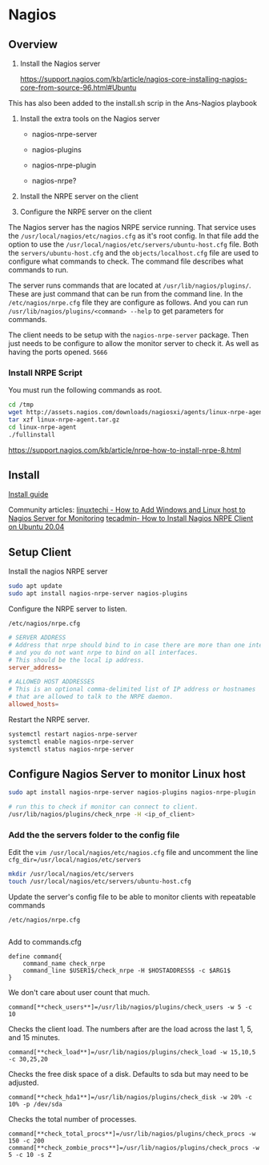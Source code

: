 # Nagios

## Overview

1. Install the Nagios server

    <https://support.nagios.com/kb/article/nagios-core-installing-nagios-core-from-source-96.html#Ubuntu>

 This has also been added to the install.sh scrip in the Ans-Nagios playbook

1. Install the extra tools on the Nagios server

    - nagios-nrpe-server
    - nagios-plugins
    - nagios-nrpe-plugin

    - nagios-nrpe?

2. Install the NRPE server on the client

3. Configure the NRPE server on the client

The Nagios server has the nagios NRPE service running.
That service uses the `/usr/local/nagios/etc/nagios.cfg` as it's root config.
In that file add the option to use the `/usr/local/nagios/etc/servers/ubuntu-host.cfg` file.
Both the `servers/ubuntu-host.cfg` and the `objects/localhost.cfg` file are used to configure what commands to check.
The command file describes what commands to run.

The server runs commands that are located at `/usr/lib/nagios/plugins/`. These are just command that can be run from the command line. In the `/etc/nagios/nrpe.cfg` file they are configure as follows. And you can run `/usr/lib/nagios/plugins/<command> --help` to get parameters for commands.

The client needs to be setup with the `nagios-nrpe-server` package. Then just needs to be configure to allow the monitor server to check it. As well as having the ports opened. `5666`

### Install NRPE Script

You must run the following commands as root.

``` bash
cd /tmp
wget http://assets.nagios.com/downloads/nagiosxi/agents/linux-nrpe-agent.tar.gz
tar xzf linux-nrpe-agent.tar.gz  
cd linux-nrpe-agent  
./fullinstall
```

<https://support.nagios.com/kb/article/nrpe-how-to-install-nrpe-8.html>

## Install

[Install guide](https://support.nagios.com/kb/article/nagios-core-installing-nagios-core-from-source.html#Ubuntu)

Community articles:
[linuxtechi - How to Add Windows and Linux host to Nagios Server for Monitoring](https://tecadmin.net/how-to-install-nrpe-on-ubuntu-20-04/)
[tecadmin- How to Install Nagios NRPE Client on Ubuntu 20.04](https://www.linuxtechi.com/add-windows-linux-host-to-nagios-server/)

## Setup Client

Install the nagios NRPE server

``` bash
sudo apt update
sudo apt install nagios-nrpe-server nagios-plugins
```

Configure the NRPE server to listen.

`/etc/nagios/nrpe.cfg`

``` conf
# SERVER ADDRESS
# Address that nrpe should bind to in case there are more than one interface
# and you do not want nrpe to bind on all interfaces.
# This should be the local ip address.
server_address=

# ALLOWED HOST ADDRESSES
# This is an optional comma-delimited list of IP address or hostnames
# that are allowed to talk to the NRPE daemon.
allowed_hosts=
```

Restart the NRPE server.

``` bash
systemctl restart nagios-nrpe-server
systemctl enable nagios-nrpe-server
systemctl status nagios-nrpe-server
```

## Configure Nagios Server to monitor Linux host

``` bash
sudo apt install nagios-nrpe-server nagios-plugins nagios-nrpe-plugin
```

``` bash
# run this to check if monitor can connect to client. 
/usr/lib/nagios/plugins/check_nrpe -H <ip_of_client> 
```

### Add the the servers folder to the config file

Edit the `vim /usr/local/nagios/etc/nagios.cfg` file and uncomment the line `cfg_dir=/usr/local/nagios/etc/servers`

``` bash
mkdir /usr/local/nagios/etc/servers
touch /usr/local/nagios/etc/servers/ubuntu-host.cfg
```

Update the server's config file to be able to monitor clients with repeatable commands

`/etc/nagios/nrpe.cfg`

``` config
```

Add to commands.cfg

``` config
define command{
    command_name check_nrpe
    command_line $USER1$/check_nrpe -H $HOSTADDRESS$ -c $ARG1$
}
```

We don't care about user count that much.

``` config
command[**check_users**]=/usr/lib/nagios/plugins/check_users -w 5 -c 10
```

Checks the client load.
The numbers after are the load across the last 1, 5, and 15 minutes.

``` config
command[**check_load**]=/usr/lib/nagios/plugins/check_load -w 15,10,5 -c 30,25,20
```

Checks the free disk space of a disk.
Defaults to sda but may need to be adjusted.

```config
command[**check_hda1**]=/usr/lib/nagios/plugins/check_disk -w 20% -c 10% -p /dev/sda
```

Checks the total number of processes.

``` config
command[**check_total_procs**]=/usr/lib/nagios/plugins/check_procs -w 150 -c 200
command[**check_zombie_procs**]=/usr/lib/nagios/plugins/check_procs -w 5 -c 10 -s Z
```
